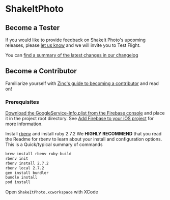 # ShakeItPhoto


## Become a Tester

If you would like to provide feedback on ShakeIt Photo's upcoming releases,
please [let us know](http://www.momentpark.com/contact-us) and we will invite
you to Test Flight.

You can [find a summary of the latest changes in our changelog](./CHANGELOG.md)

## Become a Contributor

Familiarize yourself with [Zinc's guide to becoming a
contributor](https://www.zinc.coop/contributing/) and read on!

### Prerequisites

[Download the GoogleService-Info.plist from the Firebase console] and place it
in the project root directory. See [Add Firebase to your iOS project] for more
information.

Install [rbenv](https://github.com/rbenv/rbenv) and install ruby 2.7.2
We **HIGHLY RECOMMEND** that you read the Readme for rbenv to learn about your install and configuration options.
This is a Quick/typical summary of commands
```bash
brew install rbenv ruby-build
rbenv init
rbenv install 2.7.2
rbenv local 2.7.2
gem install bundler
bundle install
pod install
````


Open `ShakeItPhoto.xcworkspace` with XCode

[download the googleservice-info.plist from the firebase console]:
  https://console.firebase.google.com/u/0/project/shake-it-photo/settings/general/ios:com.greyscalegorilla.ShakeItPhoto
[add firebase to your ios project]: https://firebase.google.com/docs/ios/setup
